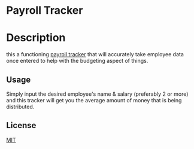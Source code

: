 # Payroll Tracker 

# Description

this a functioning [payroll tracker](https://ther16h.github.io/payroll-tracker-/) that will accurately take employee data once entered to help with the budgeting aspect of things.
<!-- [<img src="img ">](img link)
[<img src="img .png">](img link) -->
## Usage

Simply input the desired employee's name & salary (preferably 2 or more) and this tracker will get you the average amount of money that is being distributed.

## License

[MIT](https://choosealicense.com/licenses/mit/)